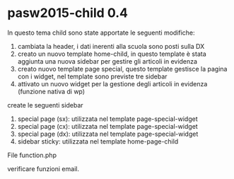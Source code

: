 pasw2015-child 0.4
==============

In questo tema child sono state apportate le seguenti modifiche:

1. cambiata la header, i dati inerenti alla scuola sono posti sulla DX
2. creato un nuovo template home-child, in questo template è stata aggiunta una nuova sidebar per gestire gli articoli in evidenza
3. creato nuovo template page special, questo template gestisce la pagina con i widget, nel template sono previste tre sidebar
4. attivato un nuovo widget per la gestione degli articoli in evidenza (funzione nativa di wp)


create le seguenti sidebar

1. special page (sx): utilizzata nel template page-special-widget
2. special page (cx): utilizzata nel template page-special-widget
3. special page (dx): utilizzata nel template page-special-widget
4. sidebar sticky: utilizzata nel template home-page-child

File function.php

verificare funzioni email.